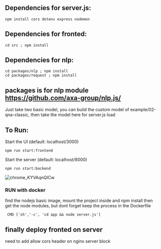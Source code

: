 ## Dependencies for server.js:
```
npm install cors dotenv express nodemon
```
## Dependencies for fronted:
```
cd src ; npm install 
```
## Dependencies for nlp:
```
cd packages/nlp ; npm install 
cd packages/request ; npm install 
```

## packages is for nlp module https://github.com/axa-group/nlp.js/
Just take two basic model, you can build the custom model of example/02-qna-classic, then take the model here for server.js load


## To Run:
Start the UI (default: localhost/3000)
```
npm run start:frontend
```
Start the server (default: localhost/8000)
```
npm run start:backend
```
![chrome_KYVAqnQlCw](https://github.com/JeremiahDMoore/google-gemini-chatbot/assets/23569464/f34dc707-3d7f-4a4a-afd7-04c3a120e806)


### RUN with docker
find the nodejs basic image, mount the project inside and npm install then get the node modules, but dont forget keep the process in the Dockerfile 

```
 CMD ['sh','-c', 'cd app && node server.js']
```

## finally deploy fronted on server
need to add allow cors header on nginx server block
